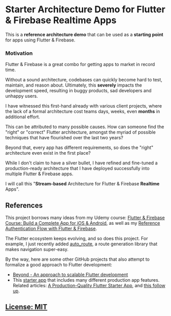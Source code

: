 # Starter Architecture Demo for Flutter & Firebase Realtime Apps

This is a **reference architecture demo** that can be used as a **starting point** for apps using Flutter & Firebase.

### Motivation

Flutter & Firebase is a great combo for getting apps to market in record time.

Without a sound architecture, codebases can quickly become hard to test, maintain, and reason about. Ultimately, this **severely** impacts the development speed, resulting in buggy products, sad developers and unhappy users.

I have witnessed this first-hand already with various client projects, where the lack of a formal architecture cost teams days, weeks, even **months** in additional effort.

This can be attributed to many possible causes. How can someone find the "right" or "correct" Flutter architecture, amongst the myriad of possible techniques that have flourished over the last two years?

Beyond that, every app has different requirements, so does the "right" architecture even exist in the first place?

While I don't claim to have a silver bullet, I have refined and fine-tuned a production-ready architecture that I have deployed successfully into multiple Flutter & Firebase apps. 

I will call this "**Stream-based** Architecture for Flutter & Firebase **Realtime** Apps".


## References

This project borrows many ideas from my Udemy course: [Flutter & Firebase Course: Build a Complete App for iOS & Android](https://www.udemy.com/course/flutter-firebase-build-a-complete-app-for-ios-android/?couponCode=JAN-20), as well as my [Reference Authentication Flow with Flutter & Firebase](https://github.com/bizz84/firebase_auth_demo_flutter).

The Flutter ecosystem keeps evolving, and so does this project. For example, I just recently added [auto_route](https://pub.dev/packages/auto_route), a route generation library that makes navigation super-easy.

By the way, here are some other GitHub projects that also attempt to formalize a good approach to Flutter development:

- [Beyond - An approach to scalable Flutter development](https://github.com/MisterJimson/beyond)
- This [starter app](https://github.com/gregertw/actingweb_firstapp) that includes many different production app features. Related articles: [A Production-Quality Flutter Starter App](https://stuff.greger.io/2019/07/production-quality-flutter-starter-app.html), and [this follow up](https://stuff.greger.io/2020/01/production-quality-flutter-starter-app-take-two.html). 

## [License: MIT](LICENSE.md)